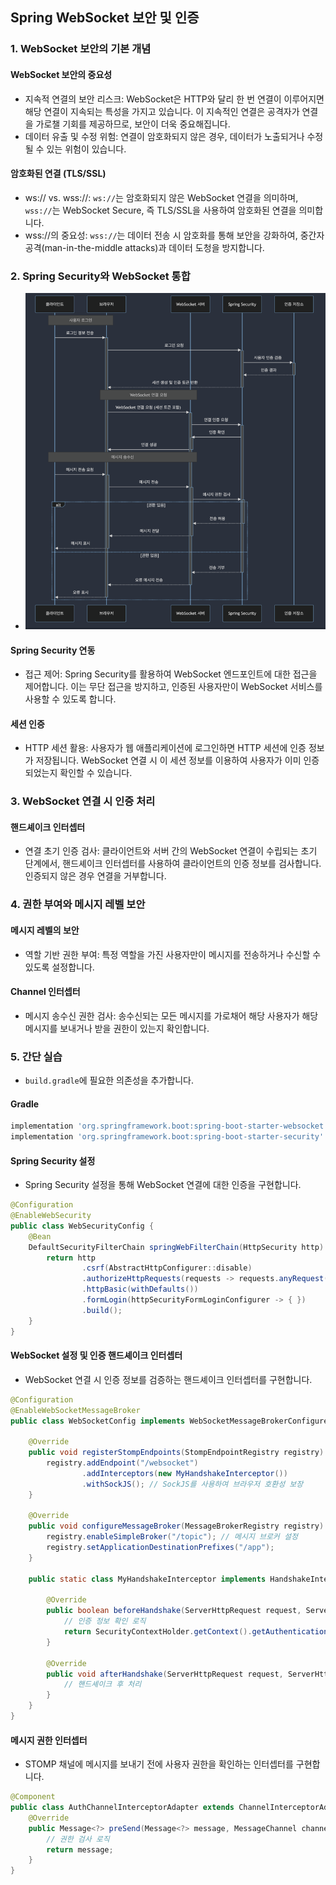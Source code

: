 ## Spring WebSocket 보안 및 인증
### 1. WebSocket 보안의 기본 개념
#### WebSocket 보안의 중요성
- 지속적 연결의 보안 리스크: WebSocket은 HTTP와 달리 한 번 연결이 이루어지면 해당 연결이 지속되는 특성을 가지고 있습니다. 이 지속적인 연결은 공격자가 연결을 가로챌 기회를 제공하므로, 보안이 더욱 중요해집니다.
- 데이터 유출 및 수정 위험: 연결이 암호화되지 않은 경우, 데이터가 노출되거나 수정될 수 있는 위험이 있습니다.

#### 암호화된 연결 (TLS/SSL)
- ws:// vs. wss://: `ws://`는 암호화되지 않은 WebSocket 연결을 의미하며, `wss://`는 WebSocket Secure, 즉 TLS/SSL을 사용하여 암호화된 연결을 의미합니다.
- wss://의 중요성: `wss://`는 데이터 전송 시 암호화를 통해 보안을 강화하여, 중간자 공격(man-in-the-middle attacks)과 데이터 도청을 방지합니다.

### 2. Spring Security와 WebSocket 통합
- ![CH14_03. Spring WebSocket 보안 및 인증.png](CH14_03.%20Spring%20WebSocket%20%EB%B3%B4%EC%95%88%20%EB%B0%8F%20%EC%9D%B8%EC%A6%9D.png)

#### Spring Security 연동
- 접근 제어: Spring Security를 활용하여 WebSocket 엔드포인트에 대한 접근을 제어합니다. 이는 무단 접근을 방지하고, 인증된 사용자만이 WebSocket 서비스를 사용할 수 있도록 합니다.

#### 세션 인증
- HTTP 세션 활용: 사용자가 웹 애플리케이션에 로그인하면 HTTP 세션에 인증 정보가 저장됩니다. WebSocket 연결 시 이 세션 정보를 이용하여 사용자가 이미 인증되었는지 확인할 수 있습니다.

### 3. WebSocket 연결 시 인증 처리
#### 핸드셰이크 인터셉터
- 연결 초기 인증 검사: 클라이언트와 서버 간의 WebSocket 연결이 수립되는 초기 단계에서, 핸드셰이크 인터셉터를 사용하여 클라이언트의 인증 정보를 검사합니다. 인증되지 않은 경우 연결을 거부합니다.

### 4. 권한 부여와 메시지 레벨 보안
#### 메시지 레벨의 보안
- 역할 기반 권한 부여: 특정 역할을 가진 사용자만이 메시지를 전송하거나 수신할 수 있도록 설정합니다.

#### Channel 인터셉터
- 메시지 송수신 권한 검사: 송수신되는 모든 메시지를 가로채어 해당 사용자가 해당 메시지를 보내거나 받을 권한이 있는지 확인합니다.

### 5. 간단 실습
- `build.gradle`에 필요한 의존성을 추가합니다.
#### Gradle
```groovy
implementation 'org.springframework.boot:spring-boot-starter-websocket'
implementation 'org.springframework.boot:spring-boot-starter-security'
```

#### Spring Security 설정
- Spring Security 설정을 통해 WebSocket 연결에 대한 인증을 구현합니다.

```java
@Configuration
@EnableWebSecurity
public class WebSecurityConfig {
    @Bean
    DefaultSecurityFilterChain springWebFilterChain(HttpSecurity http) throws Exception {
        return http
                .csrf(AbstractHttpConfigurer::disable)
                .authorizeHttpRequests(requests -> requests.anyRequest().authenticated())
                .httpBasic(withDefaults())
                .formLogin(httpSecurityFormLoginConfigurer -> { })
                .build();
    }
}
```

#### WebSocket 설정 및 인증 핸드셰이크 인터셉터
- WebSocket 연결 시 인증 정보를 검증하는 핸드셰이크 인터셉터를 구현합니다.

```java
@Configuration
@EnableWebSocketMessageBroker
public class WebSocketConfig implements WebSocketMessageBrokerConfigurer {

    @Override
    public void registerStompEndpoints(StompEndpointRegistry registry) {
        registry.addEndpoint("/websocket")
                .addInterceptors(new MyHandshakeInterceptor())
                .withSockJS(); // SockJS를 사용하여 브라우저 호환성 보장
    }

    @Override
    public void configureMessageBroker(MessageBrokerRegistry registry) {
        registry.enableSimpleBroker("/topic"); // 메시지 브로커 설정
        registry.setApplicationDestinationPrefixes("/app");
    }

    public static class MyHandshakeInterceptor implements HandshakeInterceptor {

        @Override
        public boolean beforeHandshake(ServerHttpRequest request, ServerHttpResponse response, WebSocketHandler wsHandler, Map<String, Object> attributes) throws Exception {
            // 인증 정보 확인 로직
            return SecurityContextHolder.getContext().getAuthentication().isAuthenticated();
        }

        @Override
        public void afterHandshake(ServerHttpRequest request, ServerHttpResponse response, WebSocketHandler wsHandler, Exception exception) {
            // 핸드셰이크 후 처리
        }
    }
}
```

#### 메시지 권한 인터셉터
- STOMP 채널에 메시지를 보내기 전에 사용자 권한을 확인하는 인터셉터를 구현합니다.

```java
@Component
public class AuthChannelInterceptorAdapter extends ChannelInterceptorAdapter {
    @Override
    public Message<?> preSend(Message<?> message, MessageChannel channel) {
        // 권한 검사 로직
        return message;
    }
}
```